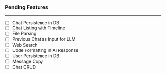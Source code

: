### Pending Features
---
- [ ] Chat Persistence in DB
- [ ] Chat Listing with Timeline
- [ ] File Parsing
- [ ] Previous Chat as Input for LLM
- [ ] Web Search
- [ ] Code Formatting in AI Response
- [ ] User Persistence in DB
- [ ] Message Copy
- [ ] Chat CRUD